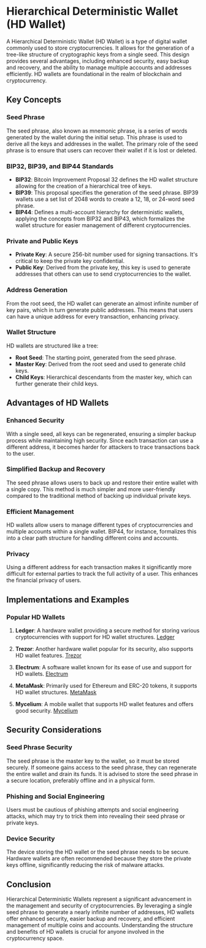 # Hierarchical Deterministic Wallet (HD Wallet)

A Hierarchical Deterministic Wallet (HD Wallet) is a type of digital wallet commonly used to store cryptocurrencies. It allows for the generation of a tree-like structure of cryptographic keys from a single seed. This design provides several advantages, including enhanced security, easy backup and recovery, and the ability to manage multiple accounts and addresses efficiently. HD wallets are foundational in the realm of blockchain and cryptocurrency.

## Key Concepts

### Seed Phrase

The seed phrase, also known as mnemonic phrase, is a series of words generated by the wallet during the initial setup. This phrase is used to derive all the keys and addresses in the wallet. The primary role of the seed phrase is to ensure that users can recover their wallet if it is lost or deleted.

### BIP32, BIP39, and BIP44 Standards

- **BIP32**: Bitcoin Improvement Proposal 32 defines the HD wallet structure allowing for the creation of a hierarchical tree of keys.
- **BIP39**: This proposal specifies the generation of the seed phrase. BIP39 wallets use a set list of 2048 words to create a 12, 18, or 24-word seed phrase.
- **BIP44**: Defines a multi-account hierarchy for deterministic wallets, applying the concepts from BIP32 and BIP43, which formalizes the wallet structure for easier management of different cryptocurrencies.

### Private and Public Keys

- **Private Key**: A secure 256-bit number used for signing transactions. It's critical to keep the private key confidential.
- **Public Key**: Derived from the private key, this key is used to generate addresses that others can use to send cryptocurrencies to the wallet.

### Address Generation

From the root seed, the HD wallet can generate an almost infinite number of key pairs, which in turn generate public addresses. This means that users can have a unique address for every transaction, enhancing privacy.

### Wallet Structure

HD wallets are structured like a tree:
- **Root Seed**: The starting point, generated from the seed phrase.
- **Master Key**: Derived from the root seed and used to generate child keys.
- **Child Keys**: Hierarchical descendants from the master key, which can further generate their child keys.

## Advantages of HD Wallets

### Enhanced Security

With a single seed, all keys can be regenerated, ensuring a simpler backup process while maintaining high security. Since each transaction can use a different address, it becomes harder for attackers to trace transactions back to the user.

### Simplified Backup and Recovery

The seed phrase allows users to back up and restore their entire wallet with a single copy. This method is much simpler and more user-friendly compared to the traditional method of backing up individual private keys.

### Efficient Management

HD wallets allow users to manage different types of cryptocurrencies and multiple accounts within a single wallet. BIP44, for instance, formalizes this into a clear path structure for handling different coins and accounts.

### Privacy

Using a different address for each transaction makes it significantly more difficult for external parties to track the full activity of a user. This enhances the financial privacy of users.

## Implementations and Examples

### Popular HD Wallets

1. **Ledger**: A hardware wallet providing a secure method for storing various cryptocurrencies with support for HD wallet structures.
   [Ledger](https://www.ledger.com/)

2. **Trezor**: Another hardware wallet popular for its security, also supports HD wallet features.
   [Trezor](https://trezor.io/)

3. **Electrum**: A software wallet known for its ease of use and support for HD wallets.
   [Electrum](https://electrum.org/)

4. **MetaMask**: Primarily used for Ethereum and ERC-20 tokens, it supports HD wallet structures.
   [MetaMask](https://metamask.io/)

5. **Mycelium**: A mobile wallet that supports HD wallet features and offers good security.
   [Mycelium](https://wallet.mycelium.com/)

## Security Considerations

### Seed Phrase Security

The seed phrase is the master key to the wallet, so it must be stored securely. If someone gains access to the seed phrase, they can regenerate the entire wallet and drain its funds. It is advised to store the seed phrase in a secure location, preferably offline and in a physical form.

### Phishing and Social Engineering

Users must be cautious of phishing attempts and social engineering attacks, which may try to trick them into revealing their seed phrase or private keys.

### Device Security

The device storing the HD wallet or the seed phrase needs to be secure. Hardware wallets are often recommended because they store the private keys offline, significantly reducing the risk of malware attacks.

## Conclusion

Hierarchical Deterministic Wallets represent a significant advancement in the management and security of cryptocurrencies. By leveraging a single seed phrase to generate a nearly infinite number of addresses, HD wallets offer enhanced security, easier backup and recovery, and efficient management of multiple coins and accounts. Understanding the structure and benefits of HD wallets is crucial for anyone involved in the cryptocurrency space.